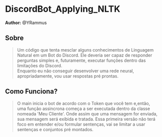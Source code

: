 # DiscordBot_Applying_NLTK
**Author:** @YRammus


## Sobre
> Um código que tenta mesclar alguns conhecimentos de Linguagem Natural em um Bot do Discord. Ele deveria ser capaz de responder perguntas simples e, futuramente, executar funções dentro das limitações do Discord.   
> Enquanto eu não conseguir desenvolver uma rede neural, apropriadamente, vou usar respostas pré prontas.

## Como Funciona? 
> O main inicia o bot de acordo com o Token que você tem e,então, uma função assincrona começa a ser executada dentro da classe nomeada 'Meu Cliente'. Onde assim que uma mensagem for enviada, sua mensagem será exibida e tratada.
> Essa primeira versão não terá foco em entender e/ou formular sentenças, vai se limitar a usar sentenças e conjuntos pré montados. 
